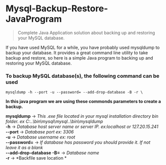 # Mysql-Backup-Restore-JavaProgram
> Complete Java Application solution about backing up and restoring your MySQL database.

If you have used MySQL for a while, you have probably used mysqldump to backup your database. It provides a great command line utility to take backup and restore, so here is a simple Java program to backing up and restoring your MySQL database.

### To backup MySQL database(s), the following command can be used

```
mysqldump -h --port -u --password= --add-drop-database -B -r \
```

**In this java program we are using these commonds parameters to create a backup.**

**mysqldump** -> *This .exe file located in your mysql installation directory bin folder. ex C:\..\\bin\\mysql\\mysql..\\bin\\mysqldump*</br>
**-h** -> *Database host server name or server IP. ex:localhost or 127.20.15.241* </br>
**--port** -> *Database port ex: 3306*</br>
**-u** -> *Database username ex: root*</br>
**--password=** -> *If database has password you should provide it. If not leave it as a blank*</br>
**--add-drop-database -B=** -> *Database name*</br>
**-r** -> *Backfile save location *

